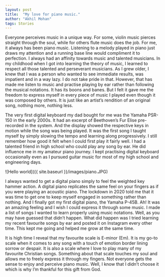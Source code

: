 ```yaml
---
layout: post
title:  "My love for piano music."
author: "Akhil Mohan"
tags: Stories
---
```

Everyone perceives music in a unique way. For some, violin music pierces straight through the soul, while for others flute music does the job. For me, it always has been piano music. Listening to a melody played in piano just draws my attention and a running base line would compliment it to perfection. I always had an affinity towards music and talented musicians. In my childhood when I got into learning the theory of music, I learned to respect all those talented and perseverant musicians. As I grew older, I knew that I was a person who wanted to see immediate results, was impatient and in a way lazy. I do not take pride in that. However, that has made me listen to music and practise playing by ear rather than following the musical notations. It has its boons and banes. But I felt it gave me the freedom to express myself in every piece of music I played even though it was composed by others. It is just like an artist’s rendition of an original song, nothing more, nothing less. 

The very first digital keyboard my dad bought for me was the Yamaha PSR-150 in the early 2000s. It had an excerpt of Beethoven’s Fur Elise pre-recorded in the system. And the display showed the respective keys in motion while the song was being played. It was the first song I taught myself by simply slowing the tempo and learning along progressively. I still remember how good it felt when I could first play it fairly well. I had a talented friend in high school who could play any song by ear. He did influence me in my amateur piano journey. I kept practising digital keyboard occasionally even as I pursued guitar music for most of my high school and engineering days. 

![Hello world]({{ site.baseurl }}/images/piano.JPG)

I always wanted to get a digital piano simply to feel the weighted key hammer action. A digital piano replicates the same feel on your fingers as if you were playing an acoustic piano. The lockdown in 2020 told me that it was time to get one to keep myself engaged in something rather than nothing. And I finally got my first digital piano, the Yamaha P-45B. Ah! It was an amazing feeling and I wish I could express it through some music. I made a list of songs I wanted to learn properly using music notations. Well, as you may have guessed that didn’t happen. What did happen was I tried learning my recent favourite songs by ear and posted it on Instagram every other time. This kept me going and helped me grow at the same time. 

It is high time I reveal that my favourite scale is E-minor (Em). It is my go-to scale when it comes to any song with a touch of emotion border lining sorrow or despair. It is also a scale where I love to play many of my favourite Christian songs. Something about that scale touches my soul and allows me to freely express it through my fingers. Not everyone gets the sense to enjoy and perceive piano music. Well, I know that I didn’t choose it which is why I’m thankful for this gift from God.
